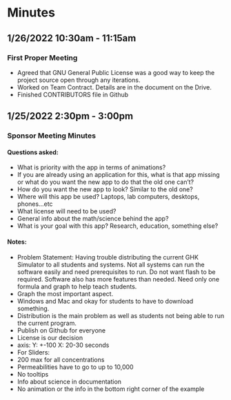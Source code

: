 # Minutes

## 1/26/2022 10:30am - 11:15am
### First Proper Meeting 

- Agreed that GNU General Public License was a good way to keep the project source open through any iterations. 
- Worked on Team Contract. Details are in the document on the Drive. 
- Finished CONTRIBUTORS file in Github


## 1/25/2022 2:30pm - 3:00pm 
### Sponsor Meeting Minutes
#### Questions asked:
- What is priority with the app in terms of animations?
- If you are already using an application for this, what is that app missing or what do you want the new app to do that the old one can’t?
- How do you want the new app to look? Similar to the old one?
- Where will this app be used? Laptops, lab computers, desktops, phones…etc
- What license will need to be used?  
- General info about the math/science behind the app? 
- What is your goal with this app? Research, education, something else? 

#### Notes:
- Problem Statement: Having trouble distributing the current GHK Simulator to all students and systems. Not all systems can run the software easily and need prerequisites to run. Do not want flash to be required. Software also has more features than needed. Need only one formula and graph to help teach students. 
- Graph the most important aspect.
- Windows and Mac and okay for students to have to download something. 
- Distribution is the main problem as well as students not being able to run the current program.
- Publish on Github for everyone
- License is our decision
- axis: Y: +-100 X: 20-30 seconds 
- For Sliders: 
- 200 max for all concentrations
- Permeabilities have to go to up to 10,000
- No tooltips 
- Info about science in documentation
- No animation or the info in the bottom right corner of the example



